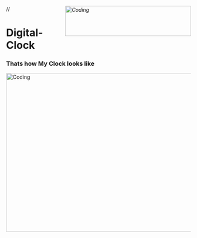 /*<img align="right" alt="Coding" height ="82" width="343" src="https://i.pinimg.com/originals/ac/3e/35/ac3e3541abec5cba9550d6be0b7c0815.jpg">*/

# Digital-Clock

### Thats how My Clock looks like
<img align="bottom" alt="Coding" height ="432" width="898" src="https://i.pinimg.com/originals/77/fd/5d/77fd5ddaef0a22b63eadfd316a4b1ed2.jpg">



